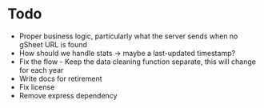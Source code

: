 # Todo

* Proper business logic, particularly what the server sends when no gSheet URL is found
* How should we handle stats -> maybe a last-updated timestamp?
* Fix the flow - Keep the data cleaning function separate, this will change for each year
* Write docs for retirement
* Fix license
* Remove express dependency
